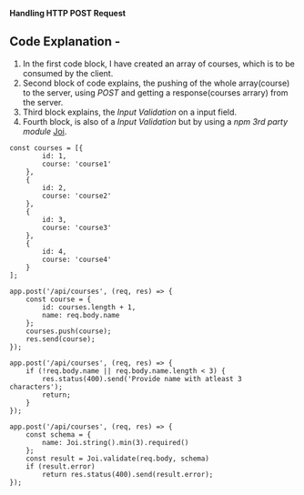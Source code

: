 **Handling HTTP POST Request**

## Code Explanation - 

1) In the first code block, I have created an array of courses, which is to be consumed by the client.
2) Second block of code explains, the pushing of the whole array(course) to the server, using *POST* and getting a response(courses arrary) from the server.
3) Third block explains, the *Input Validation* on a input field.
4) Fourth block, is also of a *Input Validation* but by using a *npm 3rd party module* [Joi](https://www.npmjs.com/package/joi).

```
const courses = [{
        id: 1,
        course: 'course1'
    },
    {
        id: 2,
        course: 'course2'
    },
    {
        id: 3,
        course: 'course3'
    },
    {
        id: 4,
        course: 'course4'
    }
];

```

```
app.post('/api/courses', (req, res) => {
    const course = {
        id: courses.length + 1,
        name: req.body.name
    };
    courses.push(course);
    res.send(course);
});

```

```
app.post('/api/courses', (req, res) => {
    if (!req.body.name || req.body.name.length < 3) { 
        res.status(400).send('Provide name with atleast 3 characters');
        return;
    }
});

```

```
app.post('/api/courses', (req, res) => {
    const schema = {
        name: Joi.string().min(3).required()
    };
    const result = Joi.validate(req.body, schema)
    if (result.error)
        return res.status(400).send(result.error);
});

```